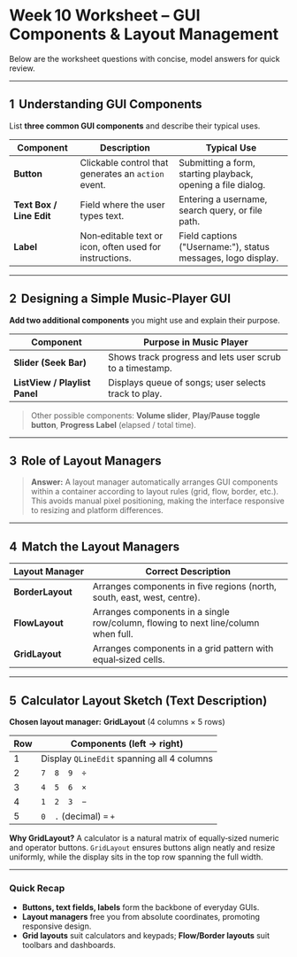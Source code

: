 # Week 10 Worksheet – GUI Components & Layout Management

Below are the worksheet questions with concise, model answers for quick review.

---

## 1  Understanding GUI Components

List **three common GUI components** and describe their typical uses.

| Component                | Description                                             | Typical Use                                                  |
| ------------------------ | ------------------------------------------------------- | ------------------------------------------------------------ |
| **Button**               | Clickable control that generates an `action` event.     | Submitting a form, starting playback, opening a file dialog. |
| **Text Box / Line Edit** | Field where the user types text.                        | Entering a username, search query, or file path.             |
| **Label**                | Non‑editable text or icon, often used for instructions. | Field captions ("Username:"), status messages, logo display. |

---

## 2  Designing a Simple Music‑Player GUI

**Add two additional components** you might use and explain their purpose.

| Component                     | Purpose in Music Player                                  |
| ----------------------------- | -------------------------------------------------------- |
| **Slider (Seek Bar)**         | Shows track progress and lets user scrub to a timestamp. |
| **ListView / Playlist Panel** | Displays queue of songs; user selects track to play.     |

> Other possible components: **Volume slider**, **Play/Pause toggle button**, **Progress Label** (elapsed / total time).

---

## 3  Role of Layout Managers

> **Answer:** A layout manager automatically arranges GUI components within a container according to layout rules (grid, flow, border, etc.). This avoids manual pixel positioning, making the interface responsive to resizing and platform differences.

---

## 4  Match the Layout Managers

| Layout Manager   | Correct Description                                                                |
| ---------------- | ---------------------------------------------------------------------------------- |
| **BorderLayout** | Arranges components in five regions (north, south, east, west, centre).            |
| **FlowLayout**   | Arranges components in a single row/column, flowing to next line/column when full. |
| **GridLayout**   | Arranges components in a grid pattern with equal‑sized cells.                      |

---

## 5  Calculator Layout Sketch (Text Description)

**Chosen layout manager:** **GridLayout** (4 columns × 5 rows)

| Row | Components (left → right)                  |
| --- | ------------------------------------------ |
| 1   | Display `QLineEdit` spanning all 4 columns |
| 2   | `7  8  9  ÷`                               |
| 3   | `4  5  6  ×`                               |
| 4   | `1  2  3  −`                               |
| 5   | `0  .` (decimal) `=` `+`                   |

**Why GridLayout?** A calculator is a natural matrix of equally‑sized numeric and operator buttons. `GridLayout` ensures buttons align neatly and resize uniformly, while the display sits in the top row spanning the full width.

---

### Quick Recap

* **Buttons, text fields, labels** form the backbone of everyday GUIs.
* **Layout managers** free you from absolute coordinates, promoting responsive design.
* **Grid layouts** suit calculators and keypads; **Flow/Border layouts** suit toolbars and dashboards.
